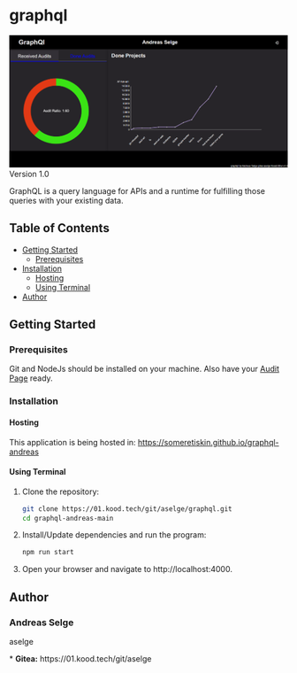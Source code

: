 # graphql

![main page](./promo/gql_main_1.png)
Version 1.0

GraphQL is a query language for APIs and a runtime for fulfilling those queries with your existing data.

## Table of Contents

- [Getting Started](#getting-started)
	- [Prerequisites](#prerequisites)
- [Installation](#installation)
	- [Hosting](#hosting)
	- [Using Terminal](#using-terminal)
- [Author](#author)

## Getting Started

### Prerequisites

Git and NodeJs should be installed on your machine. Also have your <a href="https://github.com/01-edu/public/blob/e8b56a127d4d67e203196fb4134e2676554d304c/subjects/graphql/audit/README.md">Audit Page</a> ready.

### Installation

#### Hosting

This application is being hosted in: https://someretiskin.github.io/graphql-andreas

#### Using Terminal

1. Clone the repository:
   ```bash
   git clone https://01.kood.tech/git/aselge/graphql.git
   cd graphql-andreas-main
   ```
2. Install/Update dependencies and run the program:
   ```bash
   npm run start
   ```
3. Open your browser and navigate to http://localhost:4000.

## Author

### Andreas Selge

<p>aselge</p>
* <b>Gitea:</b> https://01.kood.tech/git/aselge

